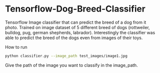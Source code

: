 # Tensorflow-Dog-Breed-Classifier
Tensorflow Image classifier that can predict the breed of a dog from it photo. Trained on image dataset of 5 different breed of dogs (rottweiler, bulldog, pug, german shepherds, labrador). Interestingly the classifier was able to predict the breed of the dogs even from images of their toys.

How to run
```sh
python classifier.py --image_path test_images/image1.jpg
```

Give the path of the image you want to classify in the image_path.
